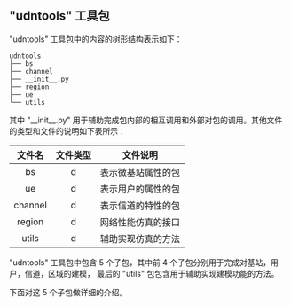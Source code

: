 ## "udntools" 工具包

"udntools" 工具包中的内容的树形结构表示如下：

```
udntools
├── bs
├── channel
├── __init__.py
├── region
├── ue
└── utils
```

其中 "\_\_init\_\_.py" 用于辅助完成包内部的相互调用和外部对包的调用。其他文件的类型和文件的说明如下表所示：

|  文件名  |文件类型|   文件说明      |
|:-------:|:-----:|:-------------:|
|    bs   |   d   |表示微基站属性的包|
|    ue   |   d   |表示用户的属性的包|
|  channel|   d   |表示信道的特性的包|
|  region |   d   |网络性能仿真的接口|
|  utils  |   d   |辅助实现仿真的方法|

"udntools" 工具包中包含 5 个子包，其中前 4 个子包分别用于完成对基站，用户，信道，区域的建模，
最后的 "utils" 包包含用于辅助实现建模功能的方法。

下面对这 5 个子包做详细的介绍。
